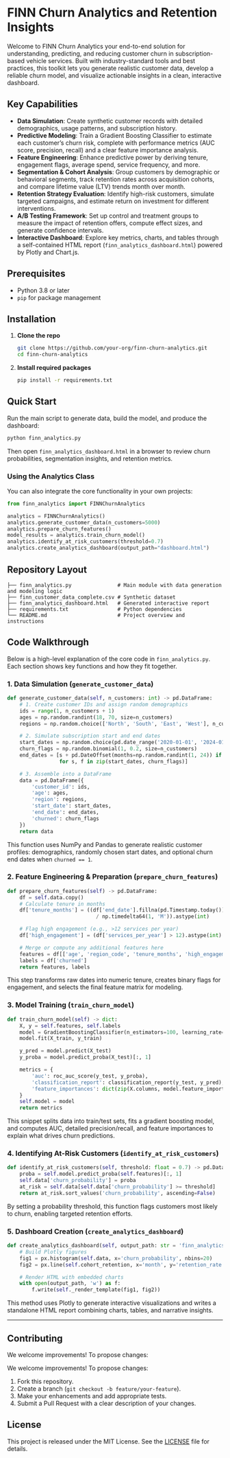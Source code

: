 # FINN Churn Analytics and Retention Insights

Welcome to FINN Churn Analytics your end-to-end solution for understanding, predicting, and reducing customer churn in subscription-based vehicle services. Built with industry-standard tools and best practices, this toolkit lets you generate realistic customer data, develop a reliable churn model, and visualize actionable insights in a clean, interactive dashboard.

## Key Capabilities

* **Data Simulation**: Create synthetic customer records with detailed demographics, usage patterns, and subscription history.
* **Predictive Modeling**: Train a Gradient Boosting Classifier to estimate each customer’s churn risk, complete with performance metrics (AUC score, precision, recall) and a clear feature importance analysis.
* **Feature Engineering**: Enhance predictive power by deriving tenure, engagement flags, average spend, service frequency, and more.
* **Segmentation & Cohort Analysis**: Group customers by demographic or behavioral segments, track retention rates across acquisition cohorts, and compare lifetime value (LTV) trends month over month.
* **Retention Strategy Evaluation**: Identify high-risk customers, simulate targeted campaigns, and estimate return on investment for different interventions.
* **A/B Testing Framework**: Set up control and treatment groups to measure the impact of retention offers, compute effect sizes, and generate confidence intervals.
* **Interactive Dashboard**: Explore key metrics, charts, and tables through a self-contained HTML report (`finn_analytics_dashboard.html`) powered by Plotly and Chart.js.

## Prerequisites

* Python 3.8 or later
* `pip` for package management

## Installation

1. **Clone the repo**

   ```bash
   git clone https://github.com/your-org/finn-churn-analytics.git
   cd finn-churn-analytics
   ```
2. **Install required packages**

   ```bash
   pip install -r requirements.txt
   ```

## Quick Start

Run the main script to generate data, build the model, and produce the dashboard:

```bash
python finn_analytics.py
```

Then open `finn_analytics_dashboard.html` in a browser to review churn probabilities, segmentation insights, and retention metrics.

### Using the Analytics Class

You can also integrate the core functionality in your own projects:

```python
from finn_analytics import FINNChurnAnalytics

analytics = FINNChurnAnalytics()
analytics.generate_customer_data(n_customers=5000)
analytics.prepare_churn_features()
model_results = analytics.train_churn_model()
analytics.identify_at_risk_customers(threshold=0.7)
analytics.create_analytics_dashboard(output_path="dashboard.html")
```

## Repository Layout

```
├── finn_analytics.py               # Main module with data generation and modeling logic
├── finn_customer_data_complete.csv # Synthetic dataset
├── finn_analytics_dashboard.html   # Generated interactive report
├── requirements.txt                # Python dependencies
└── README.md                       # Project overview and instructions
```

## Code Walkthrough

Below is a high-level explanation of the core code in `finn_analytics.py`. Each section shows key functions and how they fit together.

### 1. Data Simulation (`generate_customer_data`)

```python
def generate_customer_data(self, n_customers: int) -> pd.DataFrame:
    # 1. Create customer IDs and assign random demographics
    ids = range(1, n_customers + 1)
    ages = np.random.randint(18, 70, size=n_customers)
    regions = np.random.choice(['North', 'South', 'East', 'West'], n_customers)

    # 2. Simulate subscription start and end dates
    start_dates = np.random.choice(pd.date_range('2020-01-01', '2024-01-01'), n_customers)
    churn_flags = np.random.binomial(1, 0.2, size=n_customers)
    end_dates = [s + pd.DateOffset(months=np.random.randint(1, 24)) if f else pd.NaT
                 for s, f in zip(start_dates, churn_flags)]

    # 3. Assemble into a DataFrame
    data = pd.DataFrame({
        'customer_id': ids,
        'age': ages,
        'region': regions,
        'start_date': start_dates,
        'end_date': end_dates,
        'churned': churn_flags
    })
    return data
```

This function uses NumPy and Pandas to generate realistic customer profiles: demographics, randomly chosen start dates, and optional churn end dates when `churned == 1`.

### 2. Feature Engineering & Preparation (`prepare_churn_features`)

```python
def prepare_churn_features(self) -> pd.DataFrame:
    df = self.data.copy()
    # Calculate tenure in months
    df['tenure_months'] = ((df['end_date'].fillna(pd.Timestamp.today()) - df['start_date'])
                             / np.timedelta64(1, 'M')).astype(int)

    # Flag high engagement (e.g., >12 services per year)
    df['high_engagement'] = (df['services_per_year'] > 12).astype(int)

    # Merge or compute any additional features here
    features = df[['age', 'region_code', 'tenure_months', 'high_engagement']]
    labels = df['churned']
    return features, labels
```

This step transforms raw dates into numeric tenure, creates binary flags for engagement, and selects the final feature matrix for modeling.

### 3. Model Training (`train_churn_model`)

```python
def train_churn_model(self) -> dict:
    X, y = self.features, self.labels
    model = GradientBoostingClassifier(n_estimators=100, learning_rate=0.1)
    model.fit(X_train, y_train)

    y_pred = model.predict(X_test)
    y_proba = model.predict_proba(X_test)[:, 1]

    metrics = {
        'auc': roc_auc_score(y_test, y_proba),
        'classification_report': classification_report(y_test, y_pred),
        'feature_importances': dict(zip(X.columns, model.feature_importances_))
    }
    self.model = model
    return metrics
```

This snippet splits data into train/test sets, fits a gradient boosting model, and computes AUC, detailed precision/recall, and feature importances to explain what drives churn predictions.

### 4. Identifying At-Risk Customers (`identify_at_risk_customers`)

```python
def identify_at_risk_customers(self, threshold: float = 0.7) -> pd.DataFrame:
    proba = self.model.predict_proba(self.features)[:, 1]
    self.data['churn_probability'] = proba
    at_risk = self.data[self.data['churn_probability'] >= threshold]
    return at_risk.sort_values('churn_probability', ascending=False)
```

By setting a probability threshold, this function flags customers most likely to churn, enabling targeted retention efforts.

### 5. Dashboard Creation (`create_analytics_dashboard`)

```python
def create_analytics_dashboard(self, output_path: str = 'finn_analytics_dashboard.html') -> None:
    # Build Plotly figures
    fig1 = px.histogram(self.data, x='churn_probability', nbins=20)
    fig2 = px.line(self.cohort_retention, x='month', y='retention_rate')

    # Render HTML with embedded charts
    with open(output_path, 'w') as f:
        f.write(self._render_template(fig1, fig2))
```

This method uses Plotly to generate interactive visualizations and writes a standalone HTML report combining charts, tables, and narrative insights.

---

## Contributing

We welcome improvements! To propose changes:

We welcome improvements! To propose changes:

1. Fork this repository.
2. Create a branch (`git checkout -b feature/your-feature`).
3. Make your enhancements and add appropriate tests.
4. Submit a Pull Request with a clear description of your changes.

## License

This project is released under the MIT License. See the [LICENSE](LICENSE) file for details.
